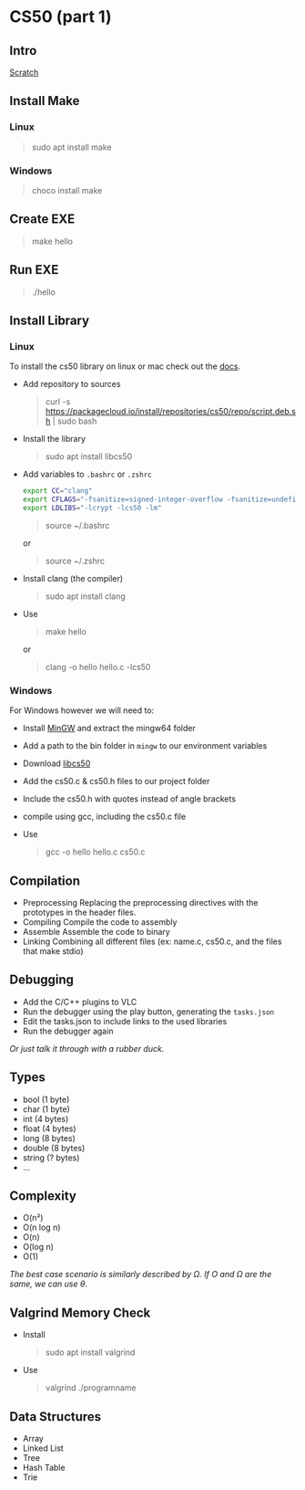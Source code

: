# CS50 (part 1)

## Intro

[Scratch](https://scratch.mit.edu/)

## Install Make

### Linux

> sudo apt install make

### Windows

> choco install make

## Create EXE

> make hello

## Run EXE

> ./hello

## Install Library

### Linux

To install the cs50 library on linux or mac check out the [docs](https://cs50.readthedocs.io/libraries/cs50/c/).

- Add repository to sources

  > curl -s https://packagecloud.io/install/repositories/cs50/repo/script.deb.sh | sudo bash

- Install the library

  > sudo apt install libcs50

- Add variables to `.bashrc` or `.zshrc`

  ```bash
  export CC="clang"
  export CFLAGS="-fsanitize=signed-integer-overflow -fsanitize=undefined -ggdb3 -O0 -std=c11 -Wall -Werror -Wextra -Wno-sign-compare -Wno-unused-parameter -Wno-unused-variable -Wshadow"
  export LDLIBS="-lcrypt -lcs50 -lm"
  ```

  > source ~/.bashrc

  or

  > source ~/.zshrc

- Install clang (the compiler)

  > sudo apt install clang

- Use

  > make hello

  or

  > clang -o hello hello.c -lcs50

### Windows

For Windows however we will need to:

- Install [MinGW](https://www.mingw-w64.org/downloads/#mingw-builds) and extract the mingw64 folder
- Add a path to the bin folder in `mingw` to our environment variables
- Download [libcs50](https://github.com/cs50/libcs50/releases)
- Add the cs50.c & cs50.h files to our project folder
- Include the cs50.h with quotes instead of angle brackets
- compile using gcc, including the cs50.c file
- Use

  > gcc -o hello hello.c cs50.c

## Compilation

- Preprocessing
  Replacing the preprocessing directives with the prototypes in the header files.
- Compiling
  Compile the code to assembly
- Assemble
  Assemble the code to binary
- Linking
  Combining all different files (ex: name.c, cs50.c, and the files that make stdio)

## Debugging

- Add the C/C++ plugins to VLC
- Run the debugger using the play button, generating the `tasks.json`
- Edit the tasks.json to include links to the used libraries
- Run the debugger again

_Or just talk it through with a rubber duck._

## Types

- bool (1 byte)
- char (1 byte)
- int (4 bytes)
- float (4 bytes)
- long (8 bytes)
- double (8 bytes)
- string (? bytes)
- ...

## Complexity

- O(n²)
- O(n log n)
- O(n)
- O(log n)
- O(1)

_The best case scenario is similarly described by Ω. If O and Ω are the same, we can use θ._

## Valgrind Memory Check

- Install

  > sudo apt install valgrind

- Use

  > valgrind ./programname

## Data Structures

- Array
- Linked List
- Tree
- Hash Table
- Trie
